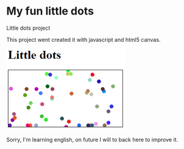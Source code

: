 # My fun little dots
Little dots project 

This project went created it with javascript and html5 canvas.

![Little dots](https://raw.githubusercontent.com/BernanR/little-dots/master/dots.png?raw=true "Little dots")


Sorry, I'm learning english, on future I will to back here to improve it. 
